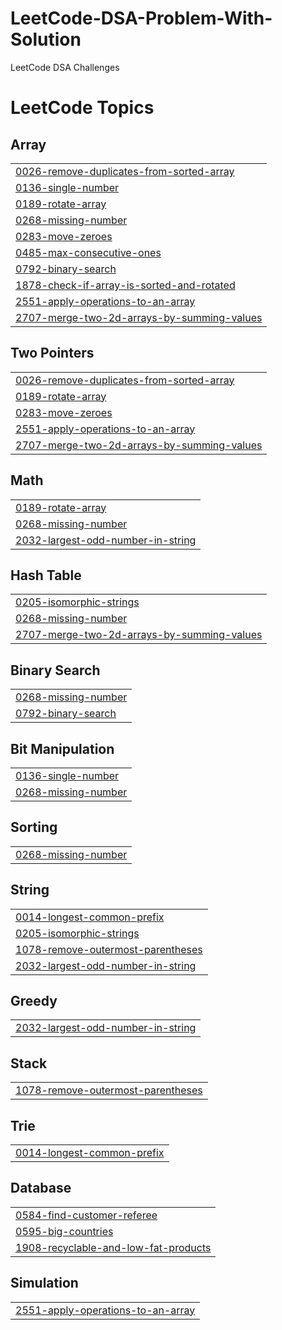 # LeetCode-DSA-Problem-With-Solution
LeetCode DSA Challenges

<!---LeetCode Topics Start-->
# LeetCode Topics
## Array
|  |
| ------- |
| [0026-remove-duplicates-from-sorted-array](https://github.com/kunal9211pandey/LeetCode-DSA-Problem-With-Solution/tree/master/0026-remove-duplicates-from-sorted-array) |
| [0136-single-number](https://github.com/kunal9211pandey/LeetCode-DSA-Problem-With-Solution/tree/master/0136-single-number) |
| [0189-rotate-array](https://github.com/kunal9211pandey/LeetCode-DSA-Problem-With-Solution/tree/master/0189-rotate-array) |
| [0268-missing-number](https://github.com/kunal9211pandey/LeetCode-DSA-Problem-With-Solution/tree/master/0268-missing-number) |
| [0283-move-zeroes](https://github.com/kunal9211pandey/LeetCode-DSA-Problem-With-Solution/tree/master/0283-move-zeroes) |
| [0485-max-consecutive-ones](https://github.com/kunal9211pandey/LeetCode-DSA-Problem-With-Solution/tree/master/0485-max-consecutive-ones) |
| [0792-binary-search](https://github.com/kunal9211pandey/LeetCode-DSA-Problem-With-Solution/tree/master/0792-binary-search) |
| [1878-check-if-array-is-sorted-and-rotated](https://github.com/kunal9211pandey/LeetCode-DSA-Problem-With-Solution/tree/master/1878-check-if-array-is-sorted-and-rotated) |
| [2551-apply-operations-to-an-array](https://github.com/kunal9211pandey/LeetCode-DSA-Problem-With-Solution/tree/master/2551-apply-operations-to-an-array) |
| [2707-merge-two-2d-arrays-by-summing-values](https://github.com/kunal9211pandey/LeetCode-DSA-Problem-With-Solution/tree/master/2707-merge-two-2d-arrays-by-summing-values) |
## Two Pointers
|  |
| ------- |
| [0026-remove-duplicates-from-sorted-array](https://github.com/kunal9211pandey/LeetCode-DSA-Problem-With-Solution/tree/master/0026-remove-duplicates-from-sorted-array) |
| [0189-rotate-array](https://github.com/kunal9211pandey/LeetCode-DSA-Problem-With-Solution/tree/master/0189-rotate-array) |
| [0283-move-zeroes](https://github.com/kunal9211pandey/LeetCode-DSA-Problem-With-Solution/tree/master/0283-move-zeroes) |
| [2551-apply-operations-to-an-array](https://github.com/kunal9211pandey/LeetCode-DSA-Problem-With-Solution/tree/master/2551-apply-operations-to-an-array) |
| [2707-merge-two-2d-arrays-by-summing-values](https://github.com/kunal9211pandey/LeetCode-DSA-Problem-With-Solution/tree/master/2707-merge-two-2d-arrays-by-summing-values) |
## Math
|  |
| ------- |
| [0189-rotate-array](https://github.com/kunal9211pandey/LeetCode-DSA-Problem-With-Solution/tree/master/0189-rotate-array) |
| [0268-missing-number](https://github.com/kunal9211pandey/LeetCode-DSA-Problem-With-Solution/tree/master/0268-missing-number) |
| [2032-largest-odd-number-in-string](https://github.com/kunal9211pandey/LeetCode-DSA-Problem-With-Solution/tree/master/2032-largest-odd-number-in-string) |
## Hash Table
|  |
| ------- |
| [0205-isomorphic-strings](https://github.com/kunal9211pandey/LeetCode-DSA-Problem-With-Solution/tree/master/0205-isomorphic-strings) |
| [0268-missing-number](https://github.com/kunal9211pandey/LeetCode-DSA-Problem-With-Solution/tree/master/0268-missing-number) |
| [2707-merge-two-2d-arrays-by-summing-values](https://github.com/kunal9211pandey/LeetCode-DSA-Problem-With-Solution/tree/master/2707-merge-two-2d-arrays-by-summing-values) |
## Binary Search
|  |
| ------- |
| [0268-missing-number](https://github.com/kunal9211pandey/LeetCode-DSA-Problem-With-Solution/tree/master/0268-missing-number) |
| [0792-binary-search](https://github.com/kunal9211pandey/LeetCode-DSA-Problem-With-Solution/tree/master/0792-binary-search) |
## Bit Manipulation
|  |
| ------- |
| [0136-single-number](https://github.com/kunal9211pandey/LeetCode-DSA-Problem-With-Solution/tree/master/0136-single-number) |
| [0268-missing-number](https://github.com/kunal9211pandey/LeetCode-DSA-Problem-With-Solution/tree/master/0268-missing-number) |
## Sorting
|  |
| ------- |
| [0268-missing-number](https://github.com/kunal9211pandey/LeetCode-DSA-Problem-With-Solution/tree/master/0268-missing-number) |
## String
|  |
| ------- |
| [0014-longest-common-prefix](https://github.com/kunal9211pandey/LeetCode-DSA-Problem-With-Solution/tree/master/0014-longest-common-prefix) |
| [0205-isomorphic-strings](https://github.com/kunal9211pandey/LeetCode-DSA-Problem-With-Solution/tree/master/0205-isomorphic-strings) |
| [1078-remove-outermost-parentheses](https://github.com/kunal9211pandey/LeetCode-DSA-Problem-With-Solution/tree/master/1078-remove-outermost-parentheses) |
| [2032-largest-odd-number-in-string](https://github.com/kunal9211pandey/LeetCode-DSA-Problem-With-Solution/tree/master/2032-largest-odd-number-in-string) |
## Greedy
|  |
| ------- |
| [2032-largest-odd-number-in-string](https://github.com/kunal9211pandey/LeetCode-DSA-Problem-With-Solution/tree/master/2032-largest-odd-number-in-string) |
## Stack
|  |
| ------- |
| [1078-remove-outermost-parentheses](https://github.com/kunal9211pandey/LeetCode-DSA-Problem-With-Solution/tree/master/1078-remove-outermost-parentheses) |
## Trie
|  |
| ------- |
| [0014-longest-common-prefix](https://github.com/kunal9211pandey/LeetCode-DSA-Problem-With-Solution/tree/master/0014-longest-common-prefix) |
## Database
|  |
| ------- |
| [0584-find-customer-referee](https://github.com/kunal9211pandey/LeetCode-DSA-Problem-With-Solution/tree/master/0584-find-customer-referee) |
| [0595-big-countries](https://github.com/kunal9211pandey/LeetCode-DSA-Problem-With-Solution/tree/master/0595-big-countries) |
| [1908-recyclable-and-low-fat-products](https://github.com/kunal9211pandey/LeetCode-DSA-Problem-With-Solution/tree/master/1908-recyclable-and-low-fat-products) |
## Simulation
|  |
| ------- |
| [2551-apply-operations-to-an-array](https://github.com/kunal9211pandey/LeetCode-DSA-Problem-With-Solution/tree/master/2551-apply-operations-to-an-array) |
<!---LeetCode Topics End-->